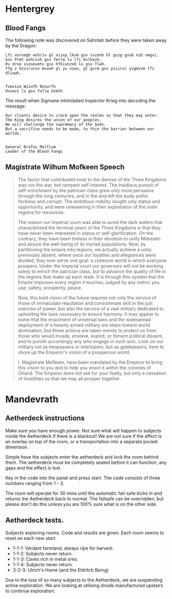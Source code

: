 # Hentergrey

## Blood Fangs

The following note was discovered on Sahntah before they were taken away by the Dragon:

```
Lfi xorvmgh wvhriv gl xizxp lkvm gsv ivzonh hl gszg gsvb nzb vmgvi.
Gsv Prmt wvhrivh gsv fmrlm lu lfi kvlkovh.
Dv droo xszoovmtv gsv hfkivnzxb lu gsv Tlwh.
Yfg z hzxirurxv mvvwh gl yv nzwv, gl gsrm gsv yziirvi yvgdvvm lfi dliowh.


Tvmvizo Wizufh Nzourfn
Ovzwvi lu gsv Yollw Uzmth
```

The result when Sigmane intimidated Inspector Krieg into decoding the message:

```
Our clients desire to crack open the realms so that they may enter.
The King desires the union of our peoples.
We will challenge the supremacy of the Gods.
But a sacrifice needs to be made, to thin the barrier between our worlds.


General Drafus Malfium
Leader of the Blood Fangs
```

## Magistrate Wilhum Mofkeen Speech


> The factor that contributed most to the demise of the Three Kingdoms was not the war, but rampant self-interest. The insidious pursuit of self-enrichment by the patrician class grew only more pervasive through the long centuries, and in the end left the body politic feckless and corrupt. The ambitious nobility sought only status and opportunity, and were unwavering in their exploitation of the outer regions for resources.
> 
> The reason our Imperial court was able to avoid the dark waters that characterized the terminal years of the Three Kingdoms is that they have never been interested in status or self-glorification. On the contrary, they have been tireless in their devotion to unify Midrealm and assure the well-being of its myriad populations. Now, by partitioning the empire into regions, we actually achieve a unity previously absent; where once our loyalties and allegiances were divided, they now serve one goal: a cohesive world in which everyone prospers. Under the Imperial court our governors will not be working solely to enrich the patrician class, but to advance the quality of life in the regions that make up each state. It is through this system that the Empire improves every region it touches, judged by any metric you use: safety, prosperity, peace.
> 
> Now, this bold vision of the future requires not only the service of those of immaculate reputation and consummate skill in the just exercise of power, but also the service of a vast military dedicated to upholding the laws necessary to ensure harmony. It may appear to some that the enactment of universal laws and the widespread deployment of a heavily armed military are steps toward world domination, but these actions are taken merely to protect us from those who would invade, enslave, exploit, or foment political dissent, and to punish accordingly any who engage in such acts. Look on our military not as trespassers or interlopers, but as gatekeepers, here to shore up the Emperor's vision of a prosperous world.
> 
> I, Magistrate Mofkeen, have been mandated by the Emperor to bring this vision to you and to help you enact it within the colonies of Orland. The Emperor does not ask for your fealty, but only a cessation of hostilities so that we may all prosper together.

# Mandevrath

## Aetherdeck instructions

Make sure you have enough power. Not sure what will happen to subjects inside the Aetherdeck if there is a blackout! We are not sure if the affect is an overlay on top of the room, or a transportation into a separate pocket dimension.

Simple have the subjects enter the aetherdeck and lock the room behind them. The aetherdeck must be completely sealed before it can function; any gaps and the effect is lost.

Key in the code into the panel and press start. The code consists of three numbers ranging from 1 - 3.

The room will operate for 30 mins until the automatic fail-safe kicks in and returns the Aetherdeck back to normal. The failsafe can be overridden, but please don't do this unless you are 100% sure what is on the other side.

## Aetherdeck tests.

Subjects exploring rooms. Code and results are given. Each room seems to reset on each new start.

- 1-1-1: Verdant farmland, always ripe for harvest.
- 1-1-2: Subjects never return.
- 1-1-3: Caves rich in metal ores.
- 1-1-4: Subjects never return.
- 3-2-3: Ulrich's Home (and the Eldritch Being)

Due to the loss of so many subjects to the Aetherdeck, we are suspending active exploration. We are looking at utilising droids manufactured upstairs to continue exploration.
